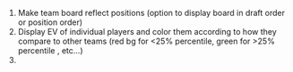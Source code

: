 1. Make team board reflect positions (option to display board in draft order or position order)
2. Display EV of individual players and color them according to how they compare to other teams (red bg for <25% percentile, green for >25%  percentile , etc...)
3. 